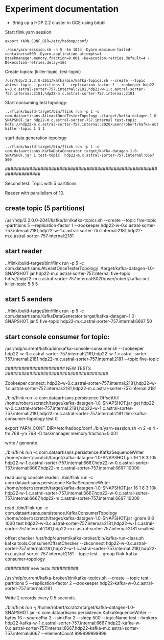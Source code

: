 # Experiment documentation

- Bring up a HDP 2.2 cluster in GCE using bdutil.



Start flink yarn session

```
export YARN_CONF_DIR=/etc/hadoop/conf/

./bin/yarn-session.sh -n 5 -tm 1024 -Dyarn.maximum-failed-containers=500 -Dyarn.application-attempts=1 -Dtaskmanager.memory.fraction=0.001 -Dexecution-retries.default=4 -Dexecution-retries.delay=10s

```

Create topics: (killer-topic, test-topic)
```
/usr/hdp/2.2.3.0-2611/kafka/bin/kafka-topics.sh --create --topic abtest-topic --partitions 1 --replication-factor 1 --zookeeper hdp22-w-0.c.astral-sorter-757.internal:2181,hdp22-w-1.c.astral-sorter-757.internal:2181,hdp22-m.c.astral-sorter-757.internal:2181

```


Start consuming test topology:
```
../flink/build-target/bin/flink run -p 1 -c com.dataartisans.AtLeastOnceTesterTopology ./target/kafka-datagen-1.0-SNAPSHOT.jar hdp22-m.c.astral-sorter-757.internal test-topic hdfs://hdp22-m.c.astral-sorter-757.internal:8020/user/robert/kafka-out killer-topic 1 1 1
```

start data generation topology:

```
../flink/build-target/bin/flink run -p 1 -c com.dataartisans.KafkaDataGenerator target/kafka-datagen-1.0-SNAPSHOT.jar 1 test-topic  hdp22-m.c.astral-sorter-757.internal:6667 500
```


#####################################################################

Second test:
Topic with 5 partitions

Reader with parallelism of 10.

## create topic (5 partitions)
/usr/hdp/2.2.0.0-2041/kafka/bin/kafka-topics.sh --create --topic five-topic -partitions 5 --replication-factor 1 --zookeeper hdp22-w-0.c.astral-sorter-757.internal:2181,hdp22-w-1.c.astral-sorter-757.internal:2181,hdp22-m.c.astral-sorter-757.internal:2181


## start reader
../flink/build-target/bin/flink run -p 5 -c com.dataartisans.AtLeastOnceTesterTopology ./target/kafka-datagen-1.0-SNAPSHOT.jar hdp22-m.c.astral-sorter-757.internal five-topic hdfs://hdp22-m.c.astral-sorter-757.internal:8020/user/robert/kafka-out killer-topic 5 5 5

## start 5 senders

../flink/build-target/bin/flink run -p 5 -c com.dataartisans.KafkaDataGenerator target/kafka-datagen-1.0-SNAPSHOT.jar 5 five-topic  hdp22-m.c.astral-sorter-757.internal:6667 50


## start console consumer for topic:
/usr/hdp/current/kafka/bin/kafka-console-consumer.sh --zookeeper hdp22-w-0.c.astral-sorter-757.internal:2181,hdp22-w-1.c.astral-sorter-757.internal:2181,hdp22-m.c.astral-sorter-757.internal:2181 --topic five-topic


###################### NEW TESTS ######################################

Zookeeper connect: hdp22-w-0.c.astral-sorter-757.internal:2181,hdp22-w-1.c.astral-sorter-757.internal:2181,hdp22-m.c.astral-sorter-757.internal:2181


./bin/flink run -c com.dataartisans.persistence.OffsetUtil /home/robert/scratch/target/kafka-datagen-1.0-SNAPSHOT.jar get hdp22-w-0.c.astral-sorter-757.internal:2181,hdp22-w-1.c.astral-sorter-757.internal:2181,hdp22-m.c.astral-sorter-757.internal:2181 flink-kafka-consumer-topology test 0

export YARN_CONF_DIR=/etc/hadoop/conf
./bin/yarn-session.sh -n 2 -s 4 -tm 768 -jm 768 -D taskmanager.memory.fraction=0.001


write / generate

./bin/flink run -c com.dataartisans.persistence.KafkaSequenceWriter /home/robert/scratch/target/kafka-datagen-1.0-SNAPSHOT.jar 16 1 8 3 10k hdp22-w-1.c.astral-sorter-757.internal:6667,hdp22-w-0.c.astral-sorter-757.internal:6667,hdp22-m.c.astral-sorter-757.internal:6667 10000

read using console reader:
./bin/flink run -c com.dataartisans.persistence.KafkaSequenceWriter /home/robert/scratch/target/kafka-datagen-1.0-SNAPSHOT.jar 16 1 8 3 10k hdp22-w-1.c.astral-sorter-757.internal:6667,hdp22-w-0.c.astral-sorter-757.internal:6667,hdp22-m.c.astral-sorter-757.internal:6667 10000

read 
./bin/flink run -c com.dataartisans.persistence.KafkaConsumerTopology /home/robert/scratch/target/kafka-datagen-1.0-SNAPSHOT.jar ignore 8 8 1000 test hdp22-w-0.c.astral-sorter-757.internal:2181,hdp22-w-1.c.astral-sorter-757.internal:2181,hdp22-m.c.astral-sorter-757.internal:2181 smallest

offset checker
/usr/hdp/current/kafka-broker/bin/kafka-run-class.sh kafka.tools.ConsumerOffsetChecker --zkconnect hdp22-w-0.c.astral-sorter-757.internal:2181,hdp22-w-1.c.astral-sorter-757.internal:2181,hdp22-m.c.astral-sorter-757.internal:2181 --topic test --group flink-kafka-consumer-topology



######### new tests ##########

/usr/hdp/current/kafka-broker/bin/kafka-topics.sh --create --topic test -partitions 5 --replication-factor 2 --zookeeper hdp22-kafka-w-0.c.astral-sorter-757.internal:2181


Write 2 records every 0.5 seconds.

./bin/flink run -j /home/robert/scratch/target/kafka-datagen-1.0-SNAPSHOT.jar  -c com.dataartisans.persistence.KafkaSequenceWriter --bytes 16 --sourcePar 2 --sinkPar 2 --sleep 500 --topicName test --brokers hdp22-kafka-w-1.c.astral-sorter-757.internal:6667,hdp22-kafka-w-0.c.astral-sorter-757.internal:6667,hdp22-kafka-m.c.astral-sorter-757.internal:6667 --elementCount 999999999999
